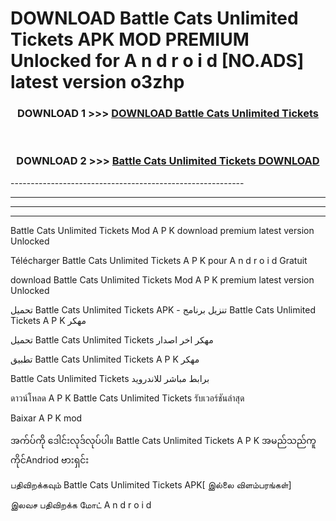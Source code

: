 # DOWNLOAD Battle Cats Unlimited Tickets  APK MOD PREMIUM Unlocked for A n d r o i d [NO.ADS] latest version o3zhp 



<div align="center">

<h3>DOWNLOAD 1 >>> <a href="https://getmod2.web.app/?judul=Battle Cats Unlimited Tickets ">DOWNLOAD Battle Cats Unlimited Tickets </a></h3><br>

<h3>DOWNLOAD 2 >>> <a href="https://getmod2.web.app/?judul=Battle Cats Unlimited Tickets ">Battle Cats Unlimited Tickets  DOWNLOAD </a></h3>

</div>
----------------------------------------------------------

----------------------------------------------------------

----------------------------------------------------------

----------------------------------------------------------

Battle Cats Unlimited Tickets  Mod A P K download premium latest version Unlocked

Télécharger Battle Cats Unlimited Tickets  A P K pour A n d r o i d Gratuit

download Battle Cats Unlimited Tickets  Mod A P K premium latest version Unlocked

تحميل Battle Cats Unlimited Tickets  APK - تنزيل برنامج Battle Cats Unlimited Tickets  A P K مهكر

تحميل Battle Cats Unlimited Tickets  مهكر اخر اصدار

تطبيق Battle Cats Unlimited Tickets  A P K مهكر

Battle Cats Unlimited Tickets  برابط مباشر للاندرويد

ดาวน์โหลด A P K Battle Cats Unlimited Tickets  รับเวอร์ชันล่าสุด

Baixar A P K mod

အက်ပ်ကို ဒေါင်းလုဒ်လုပ်ပါ။ Battle Cats Unlimited Tickets  A P K အမည်သည်ကူကိုင်Andriod ဗားရှင်း

பதிவிறக்கவும் Battle Cats Unlimited Tickets  APK[ இல்லை விளம்பரங்கள்] 
 
இலவச பதிவிறக்க மோட் A n d r o i d



